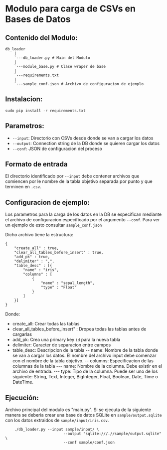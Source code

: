 
# Modulo para carga de CSVs en Bases de Datos
## Contenido del Modulo:
    db_loader
        |
        `---db_loader.py # Main del Modulo
        |
        `---module_base.py # Clase wraper de base
        |
        `---requirements.txt
        |
        `---sample_conf.json # Archivo de configuracion de ejemplo

## Instalacion:
    sudo pip install -r requirements.txt

## Parametros:

- `--input`: Directorio con CSVs desde donde se van a cargar los datos
- `--output`: Connection string de la DB donde se quieren cargar los datos
- `--conf`: JSON de configuracion del proceso

## Formato de entrada
El directorio identificado por ```--input``` debe contener archivos que comiencen por le nombre de la tabla objetivo separada por punto y que terminen en ```.csv```.

## Configuracion de ejemplo:
Los parametros para la carga de los datos en la DB se especifican mediante el archivo de configuracion especificado por el argumento ```--conf```. Para ver un ejemplo de esto consultar ```sample_conf.json```

Dicho archivo tiene la estructura:
```
{
    "create_all" : true,
    "clear_all_tables_before_insert" : true,
    "add_pk" : true,
    "delimiter" : ",",
    "table_desc" : [{
        "name" : "iris",
        "columns" : [
            {
                "name" : "sepal_length",
                "type" : "Float"
            }
        ]
    }]
}
```

Donde:
- create_all: Crear todas las tablas
- clear_all_tables_before_insert" : Dropea todas las tablas antes de cargarlas
- add_pk: Crea una primary key `id` para la nueva tabla
- delimiter: Caracter de separacion entre campos
- table_desc: Descripcion de la tabla
-- name: Nombre de la tabla donde se van a cargar los datos. El nombre del archivo input debe comenzar con el nombre de la tabla objetivo.
-- columns: Especificacion de las columnas de la tabla
--- name: Nombre de la columna. Debe existir en el archivo de entrada.
--- type: Tipo de la columna. Puede ser uno de los siguiente: String, Text, Integer, BigInteger, Float, Boolean, Date, Time o DateTime.

## Ejecución:
Archivo principal del modulo es "main.py".
Si se ejecuta de la siguiente manera se deberia crear una base de datos SQLite en `sample/output.sqlite` con los datos extraidos de `sample/input/iris.csv`.
```
    ./db_loader.py --input sample/input/ \
                          --output "sqlite:///.//sample/output.sqlite" \
                          --conf sample/conf.json

```